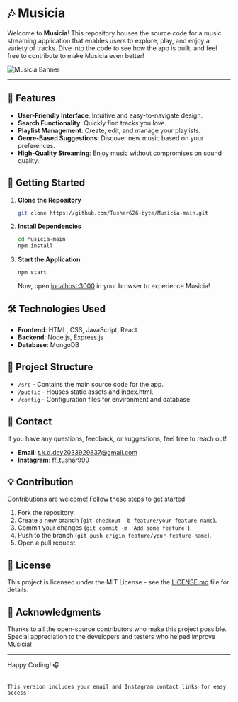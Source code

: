 # 🎶 Musicia

Welcome to **Musicia**! This repository houses the source code for a music streaming application that enables users to explore, play, and enjoy a variety of tracks. Dive into the code to see how the app is built, and feel free to contribute to make Musicia even better!

![Musicia Banner](https://via.placeholder.com/1200x300) <!-- Replace with your own banner image link -->

---

## 🌟 Features

- **User-Friendly Interface**: Intuitive and easy-to-navigate design.
- **Search Functionality**: Quickly find tracks you love.
- **Playlist Management**: Create, edit, and manage your playlists.
- **Genre-Based Suggestions**: Discover new music based on your preferences.
- **High-Quality Streaming**: Enjoy music without compromises on sound quality.

## 🚀 Getting Started

1. **Clone the Repository**
   ```bash
   git clone https://github.com/Tushar626-byte/Musicia-main.git
   ```
2. **Install Dependencies**
   ```bash
   cd Musicia-main
   npm install
   ```
3. **Start the Application**
   ```bash
   npm start
   ```

   Now, open [localhost:3000](http://localhost:3000) in your browser to experience Musicia!

## 🛠️ Technologies Used

- **Frontend**: HTML, CSS, JavaScript, React
- **Backend**: Node.js, Express.js
- **Database**: MongoDB

## 📂 Project Structure

- `/src` - Contains the main source code for the app.
- `/public` - Houses static assets and index.html.
- `/config` - Configuration files for environment and database.

## 💬 Contact

If you have any questions, feedback, or suggestions, feel free to reach out!

- **Email**: [t.k.d.dey2033929837@gmail.com](mailto:t.k.d.dey2033929837@gmail.com)
- **Instagram**: [ff_tushar999](https://instagram.com/ff_tushar999)

## 💡 Contribution

Contributions are welcome! Follow these steps to get started:

1. Fork the repository.
2. Create a new branch (`git checkout -b feature/your-feature-name`).
3. Commit your changes (`git commit -m 'Add some feature'`).
4. Push to the branch (`git push origin feature/your-feature-name`).
5. Open a pull request.

## 📜 License

This project is licensed under the MIT License - see the [LICENSE.md](LICENSE.md) file for details.

## 🎉 Acknowledgments

Thanks to all the open-source contributors who make this project possible. Special appreciation to the developers and testers who helped improve Musicia!

--- 

Happy Coding! 🎧
```

This version includes your email and Instagram contact links for easy access!

